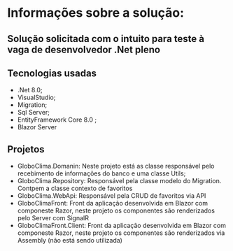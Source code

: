 # Informações sobre a solução:

## Solução solicitada com o intuito para teste à vaga de desenvolvedor .Net pleno 

## Tecnologias usadas

- .Net 8.0;
- VisualStudio; 
- Migration;
- Sql Server; 
- EntityFramework Core 8.0 ; 
- Blazor Server

## Projetos 

- GloboClima.Domanin: Neste projeto está as classe responsável pelo recebimento de informações do banco e uma classe Utils;
- GloboClima.Repository: Responsável pela classe modelo do Migration. Contpem a classe contexto de favoritos
- GloboClima.WebApi: Responsável pela CRUD de favoritos via API
- GloboClimaFront: Front da aplicação desenvolvida em Blazor com componeste Razor, neste projeto os componentes são renderizados pelo Server com SignaIR
- GloboClimaFront.Client: Front da aplicação desenvolvida em Blazor com componeste Razor, neste projeto os componentes são renderizados via Assembly (não está sendo utilizada)
